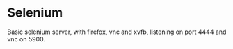 # Selenium

Basic selenium server, with firefox, vnc and xvfb, listening on port 4444 and vnc on 5900.
